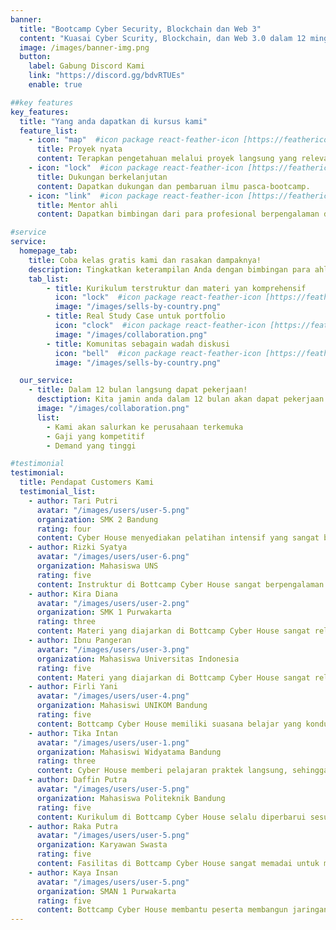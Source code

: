 ```yaml
---
banner:
  title: "Bootcamp Cyber Security, Blockchain dan Web 3"
  content: "Kuasai Cyber Scurity, Blockchain, dan Web 3.0 dalam 12 minggu dengan bootcamp intensif kami. Jadilah inovator teknologi masa depan!"
  image: /images/banner-img.png
  button:
    label: Gabung Discord Kami
    link: "https://discord.gg/bdvRTUEs"
    enable: true

##key features
key_features:
  title: "Yang anda dapatkan di kursus kami"
  feature_list:
    - icon: "map"  #icon package react-feather-icon [https://feathericons.com/]
      title: Proyek nyata
      content: Terapkan pengetahuan melalui proyek langsung yang relevan.
    - icon: "lock"  #icon package react-feather-icon [https://feathericons.com/]
      title: Dukungan berkelanjutan
      content: Dapatkan dukungan dan pembaruan ilmu pasca-bootcamp.
    - icon: "link"  #icon package react-feather-icon [https://feathericons.com/]
      title: Mentor ahli
      content: Dapatkan bimbingan dari para profesional berpengalaman di bidangnya.

#service
service:
  homepage_tab:
    title: Coba kelas gratis kami dan rasakan dampaknya!
    description: Tingkatkan keterampilan Anda dengan bimbingan para ahli dan bergabunglah dengan komunitas pembelajar yang aktif.
    tab_list:
        - title: Kurikulum terstruktur dan materi yan komprehensif
          icon: "lock"  #icon package react-feather-icon [https://feathericons.com/]
          image: "/images/sells-by-country.png"
        - title: Real Study Case untuk portfolio
          icon: "clock"  #icon package react-feather-icon [https://feathericons.com/]
          image: "/images/collaboration.png"
        - title: Komunitas sebagain wadah diskusi
          icon: "bell"  #icon package react-feather-icon [https://feathericons.com/]
          image: "/images/sells-by-country.png"

  our_service:
    - title: Dalam 12 bulan langsung dapat pekerjaan!
      desctiption: Kita jamin anda dalam 12 bulan akan dapat pekerjaan
      image: "/images/collaboration.png"
      list:
        - Kami akan salurkan ke perusahaan terkemuka
        - Gaji yang kompetitif
        - Demand yang tinggi

#testimonial
testimonial:
  title: Pendapat Customers Kami
  testimonial_list:
    - author: Tari Putri
      avatar: "/images/users/user-5.png"
      organization: SMK 2 Bandung
      rating: four
      content: Cyber House menyediakan pelatihan intensif yang sangat berguna untuk mengasah keterampilan Cyber Security.
    - author: Rizki Syatya
      avatar: "/images/users/user-6.png"
      organization: Mahasiswa UNS
      rating: five
      content: Instruktur di Bottcamp Cyber House sangat berpengalaman dan memberikan penjelasan yang mudah dipahami.
    - author: Kira Diana
      avatar: "/images/users/user-2.png"
      organization: SMK 1 Purwakarta
      rating: three
      content: Materi yang diajarkan di Bottcamp Cyber House sangat relevan dengan kebutuhan industri saat ini.
    - author: Ibnu Pangeran
      avatar: "/images/users/user-3.png"
      organization: Mahasiswa Universitas Indonesia
      rating: five
      content: Materi yang diajarkan di Bottcamp Cyber House sangat relevan dengan kebutuhan industri saat ini.
    - author: Firli Yani
      avatar: "/images/users/user-4.png"
      organization: Mahasiswi UNIKOM Bandung
      rating: five
      content: Bottcamp Cyber House memiliki suasana belajar yang kondusif, mendukung dan materi belajar berstandar industri
    - author: Tika Intan
      avatar: "/images/users/user-1.png"
      organization: Mahasiswi Widyatama Bandung
      rating: three
      content: Cyber House memberi pelajaran praktek langsung, sehingga lebih siap menghadapi tantangan di dunia nyata.
    - author: Daffin Putra
      avatar: "/images/users/user-5.png"
      organization: Mahasiswa Politeknik Bandung
      rating: five
      content: Kurikulum di Bottcamp Cyber House selalu diperbarui sesuai dengan perkembangan terbaru di bidang Cyber Scurity.
    - author: Raka Putra
      avatar: "/images/users/user-5.png"
      organization: Karyawan Swasta
      rating: five
      content: Fasilitas di Bottcamp Cyber House sangat memadai untuk mendukung proses belajar mengajar.
    - author: Kaya Insan
      avatar: "/images/users/user-5.png"
      organization: SMAN 1 Purwakarta
      rating: five
      content: Bottcamp Cyber House membantu peserta membangun jaringan profesional yang luas di industri Cyber Scurity.
---
```

